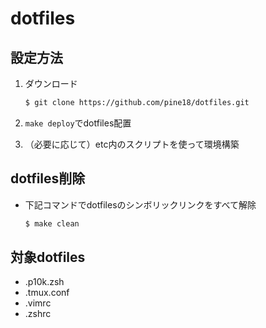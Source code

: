 # dotfiles

## 設定方法

1. ダウンロード

   ```sh
   $ git clone https://github.com/pine18/dotfiles.git
   ```

2. `make deploy`でdotfiles配置
3. （必要に応じて）etc内のスクリプトを使って環境構築

## dotfiles削除

- 下記コマンドでdotfilesのシンボリックリンクをすべて解除

  ```sh
  $ make clean
  ```

## 対象dotfiles

- .p10k.zsh
- .tmux.conf
- .vimrc
- .zshrc
